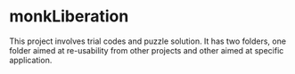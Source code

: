 # monkLiberation
This project involves trial codes and puzzle solution. It has two folders, one folder aimed at re-usability from other projects and other aimed at specific application. 
